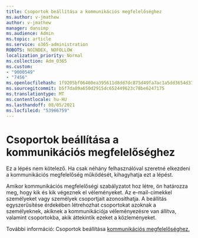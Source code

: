 ```yaml
---
title: Csoportok beállítása a kommunikációs megfelelőséghez
ms.author: v-jmathew
author: v-jmathew
manager: dansimp
ms.audience: Admin
ms.topic: article
ms.service: o365-administration
ROBOTS: NOINDEX, NOFOLLOW
localization_priority: Normal
ms.collection: Adm_O365
ms.custom:
- "9000549"
- "7456"
ms.openlocfilehash: 1f9205bf06460ea395611d8dd7dc875d49fa7ac1a5dd3654d372e670fb84e4fa
ms.sourcegitcommit: b5f7da89a650d2915dc652449623c78be6247175
ms.translationtype: MT
ms.contentlocale: hu-HU
ms.lasthandoff: 08/05/2021
ms.locfileid: "53966759"
---
```

# <a name="set-up-groups-for-communication-compliance"></a>Csoportok beállítása a kommunikációs megfelelőséghez

Ez a lépés nem kötelező. Ha csak néhány felhasználóval szeretné elkezdeni a kommunikációs megfelelőség működését, kihagyhatja ezt a lépést.  
  
Amikor kommunikációs megfelelőségi szabályzatot hoz létre, ön határozza meg, hogy kik és kik végeznek el véleményeket. Az e-mail-címekkel személyeket vagy személyek csoportjait azonosíthatja. A beállítás egyszerűsítése érdekében létrehozhat csoportokat azoknak a személyeknek, akiknek a kommunikációja véleményezésre van állítva, valamint csoportokba, akik áttekintik ezeket a közleményeket.  
  
További információ: Csoportok beállítása [kommunikációs megfelelőséghez.](https://go.microsoft.com/fwlink/?linkid=2129594)
